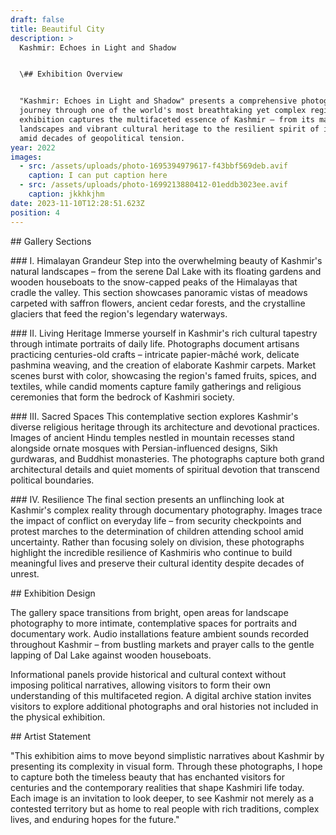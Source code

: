 ```yaml
---
draft: false
title: Beautiful City
description: >
  Kashmir: Echoes in Light and Shadow


  \## Exhibition Overview


  "Kashmir: Echoes in Light and Shadow" presents a comprehensive photographic
  journey through one of the world's most breathtaking yet complex regions. This
  exhibition captures the multifaceted essence of Kashmir – from its majestic
  landscapes and vibrant cultural heritage to the resilient spirit of its people
  amid decades of geopolitical tension.
year: 2022
images:
  - src: /assets/uploads/photo-1695394979617-f43bbf569deb.avif
    caption: I can put caption here
  - src: /assets/uploads/photo-1699213880412-01eddb3023ee.avif
    caption: jkkhkjhm
date: 2023-11-10T12:28:51.623Z
position: 4
---
```


\## Gallery Sections

\### I. Himalayan Grandeur
Step into the overwhelming beauty of Kashmir's natural landscapes – from the serene Dal Lake with its floating gardens and wooden houseboats to the snow-capped peaks of the Himalayas that cradle the valley. This section showcases panoramic vistas of meadows carpeted with saffron flowers, ancient cedar forests, and the crystalline glaciers that feed the region's legendary waterways.

\### II. Living Heritage
Immerse yourself in Kashmir's rich cultural tapestry through intimate portraits of daily life. Photographs document artisans practicing centuries-old crafts – intricate papier-mâché work, delicate pashmina weaving, and the creation of elaborate Kashmir carpets. Market scenes burst with color, showcasing the region's famed fruits, spices, and textiles, while candid moments capture family gatherings and religious ceremonies that form the bedrock of Kashmiri society.

\### III. Sacred Spaces
This contemplative section explores Kashmir's diverse religious heritage through its architecture and devotional practices. Images of ancient Hindu temples nestled in mountain recesses stand alongside ornate mosques with Persian-influenced designs, Sikh gurdwaras, and Buddhist monasteries. The photographs capture both grand architectural details and quiet moments of spiritual devotion that transcend political boundaries.

\### IV. Resilience
The final section presents an unflinching look at Kashmir's complex reality through documentary photography. Images trace the impact of conflict on everyday life – from security checkpoints and protest marches to the determination of children attending school amid uncertainty. Rather than focusing solely on division, these photographs highlight the incredible resilience of Kashmiris who continue to build meaningful lives and preserve their cultural identity despite decades of unrest.

\## Exhibition Design

The gallery space transitions from bright, open areas for landscape photography to more intimate, contemplative spaces for portraits and documentary work. Audio installations feature ambient sounds recorded throughout Kashmir – from bustling markets and prayer calls to the gentle lapping of Dal Lake against wooden houseboats.

Informational panels provide historical and cultural context without imposing political narratives, allowing visitors to form their own understanding of this multifaceted region. A digital archive station invites visitors to explore additional photographs and oral histories not included in the physical exhibition.

\## Artist Statement

"This exhibition aims to move beyond simplistic narratives about Kashmir by presenting its complexity in visual form. Through these photographs, I hope to capture both the timeless beauty that has enchanted visitors for centuries and the contemporary realities that shape Kashmiri life today. Each image is an invitation to look deeper, to see Kashmir not merely as a contested territory but as home to real people with rich traditions, complex lives, and enduring hopes for the future."
